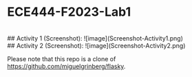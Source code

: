 # ECE444-F2023-Lab1  
<br/>  
## Activity 1 (Screenshot):  
![image](Screenshot-Activity1.png)  
<br/>  
## Activity 2 (Screenshot):  
![image](Screenshot-Activity2.png)    
<br/>  

Please note that this repo is a clone of https://github.com/miguelgrinberg/flasky.

